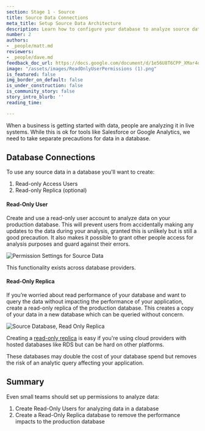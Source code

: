 ```yaml
---
section: Stage 1 - Source
title: Source Data Connections
meta_title: Setup Source Data Architecture
description: Learn how to configure your database to analyze source data effectively.
number: 2
authors:
- _people/matt.md
reviewers:
- _people/dave.md
feedback_doc_url: https://docs.google.com/document/d/1e56U8T6CPP_XMar4oubX5GaZD7rhLUy2w5PgvB2xllY/edit?usp=sharing
image: "/assets/images/ReadOnlyUserPermissions (1).png"
is_featured: false
img_border_on_default: false
is_under_construction: false
is_community_story: false
story_intro_blurb: ''
reading_time: 

---
```

When a business is getting started with data, people are analyzing it in live systems. While this is ok for tools like Salesforce or Google Analytics, we need to take separate precautions for data in a database.

## Database Connections

To use any source data in a database you'll want  to create:

1. Read-only Access Users
2. Read-only Replica (optional)

#### Read-Only User

Create and use a read-only user account to analyze data on your production database. This will prevent users from accidentally making any updates to the data during your analysis, granted this is unlikely but is still a good precaution. It also makes it possible to grant other people access for analysis purposes and guard against their errors.

![Permission Settings for Source Data](/assets/images/ReadOnlyUserPermissions.png "Read Only User Permission")

This functionality exists across database providers.

#### Read-Only Replica

If you’re worried about read performance of your database and want to query the data without impacting the performance of your application, create a read-only replica of the production database. This creates a copy of your data in a new database which can be queried without concern.

![Source Database, Read Only Replica](/assets/images/ReadOnlyReplicaDatabase.png "Read Only Replica Database")

Creating a [read-only replica](https://aws.amazon.com/rds/details/read-replicas/) is easy if you're using cloud providers with hosted databases like RDS but can be hard on other platforms.

These databases may double the cost of your database spend but removes the risk of an analytic query affecting your application.

## Summary

Even small teams should set up permissions to analyze data:

1. Create Read-Only Users for analyzing data in a database
2. Create a Read-Only Replica database to remove the performance impacts to the production database